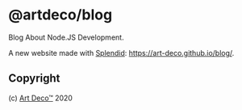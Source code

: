 # @artdeco/blog

Blog About Node.JS Development.

A new website made with [Splendid][1]: https://art-deco.github.io/blog/.

## Copyright

(c) [Art Deco™][2] 2020

[1]: https://www.npmjs.com/package/splendid
[2]: https://www.artd.eco